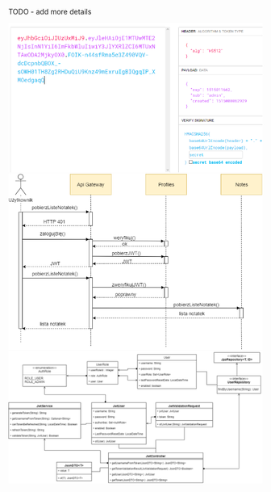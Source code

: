 TODO - add more details

![JWT](img/jwt.png)
![JWT](img/security.png)
![JWT](img/security_class_diagram.png)
